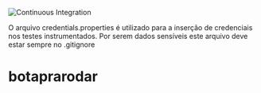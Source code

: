 ![Continuous Integration](https://github.com/Ameciclo/botaprarodar/workflows/Continuous%20Integration/badge.svg)

 O arquivo credentials.properties é utilizado para a inserção de credenciais nos testes instrumentados.
 Por serem dados sensíveis este arquivo deve estar sempre no .gitignore

# botaprarodar
